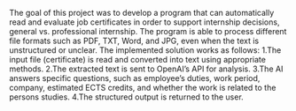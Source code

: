 The goal of this project was to develop a program that can automatically read and evaluate job certificates in order to support internship decisions, general vs. professional internship. The program is able to process different file formats such as PDF, TXT, Word, and JPG, even when the text is unstructured or unclear.
The implemented solution works as follows:
1.The input file (certificate) is read and converted into text using appropriate methods.
2.The extracted text is sent to OpenAI’s API for analysis.
3.The AI answers specific questions, such as employee’s duties, work period, company, estimated ECTS credits, and whether the work is related to the persons studies.
4.The structured output is returned to the user.
